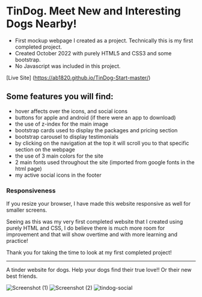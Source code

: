 # **TinDog**. Meet New and Interesting Dogs Nearby!
* First mockup webpage I created as a project. Technically this is my first completed project. <br>
* Created October 2022 with purely HTML5 and CSS3 and some bootstrap.
* No Javascript was included in this project.

[Live Site] (https://ab1820.github.io/TinDog-Start-master/)

## Some features you will find: 
 - hover affects over the icons, and social icons
 - buttons for apple and android (if there were an app to download)
 - the use of z-index for the main image
 - bootstrap cards used to display the packages and pricing section
 - bootstrap carousel to display testimonials
 - by clicking on the navigation at the top it will scroll you to that specific section on the webpage
 - the use of 3 main colors for the site
 - 2 main fonts used throughout the site (imported from google fonts in the html page)
 - my active social icons in the footer
 
 ### Responsiveness
 If you resize your browser, I have made this website responsive as well for smaller screens. 
 
 Seeing as this was my very first completed website that I created using purely HTML and CSS, I do believe there is much more room for improvement and that will show overtime and with more learning and practice!
 
 Thank you for taking the time to look at my first completed project! 
 
<hr>
A tinder website for dogs. Help your dogs find their true love!! Or their new best friends. <br>

![Screenshot (1)](https://user-images.githubusercontent.com/114027684/195986934-29f89b56-8041-417d-ac82-997d2cba2123.png)
![Screenshot (2)](https://user-images.githubusercontent.com/114027684/195986963-57be07ce-1282-4b08-a45b-10b30bbd0dc1.png)
![tindog-social](https://user-images.githubusercontent.com/114027684/195986984-80a29546-d578-4b3d-ba23-089355633628.png)

